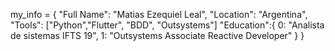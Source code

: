 my_info = {
    "Full Name": "Matias Ezequiel Leal",
    "Location": "Argentina",
    "Tools": ["Python","Flutter", "BDD", "Outsystems"]
    "Education":{
        0: "Analista de sistemas IFTS 19",
        1: "Outsystems Associate Reactive Developer"
    }
}
